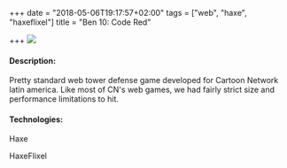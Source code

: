 +++
date = "2018-05-06T19:17:57+02:00"
tags = ["web", "haxe", "haxeflixel"]
title = "Ben 10: Code Red"

+++
![](/uploads/2018/05/30/ben10.png)

#### Description:

Pretty standard web tower defense game developed for Cartoon Network latin america. Like most of CN's web games, we had fairly strict size and performance limitations to hit.

#### Technologies:

Haxe

HaxeFlixel